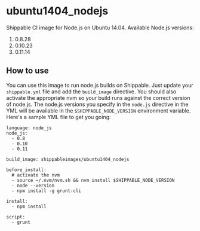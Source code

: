 ubuntu1404_nodejs
=================

Shippable CI image for Node.js on Ubuntu 14.04. Available Node.js versions:

1. 0.8.28
2. 0.10.23
3. 0.11.14


## How to use
You can use this image to run node.js builds on Shippable. Just update your
`shippable.yml` file and add the `build_image` directive. You should also
activate the appropriate nvm so your build runs against the
correct version of node.js. The node.js versions you specify in the `node.js`
directive in the YML will be available in the `$SHIPPABLE_NODE_VERSION` environment variable. Here's a sample YML file to get you going:

````
language: node_js
node_js:
  - 0.8
  - 0.10
  - 0.11

build_image: shippableimages/ubuntu1404_nodejs

before_install:
  # activate the nvm
  - source ~/.nvm/nvm.sh && nvm install $SHIPPABLE_NODE_VERSION
  - node --version
  - npm install -g grunt-cli

install:
  - npm install

script:
  - grunt

````



